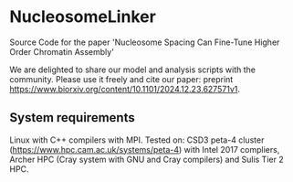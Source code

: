 # NucleosomeLinker
Source Code for the paper 'Nucleosome Spacing Can Fine-Tune Higher Order Chromatin Assembly'

We are delighted to share our model and analysis scripts with the community. Please use it freely and cite our paper: preprint https://www.biorxiv.org/content/10.1101/2024.12.23.627571v1. 

## System requirements
Linux with C++ compilers with MPI. Tested on: CSD3 peta-4 cluster (https://www.hpc.cam.ac.uk/systems/peta-4) with Intel 2017 compliers, Archer HPC (Cray system with GNU and Cray compilers) and Sulis Tier 2 HPC.

